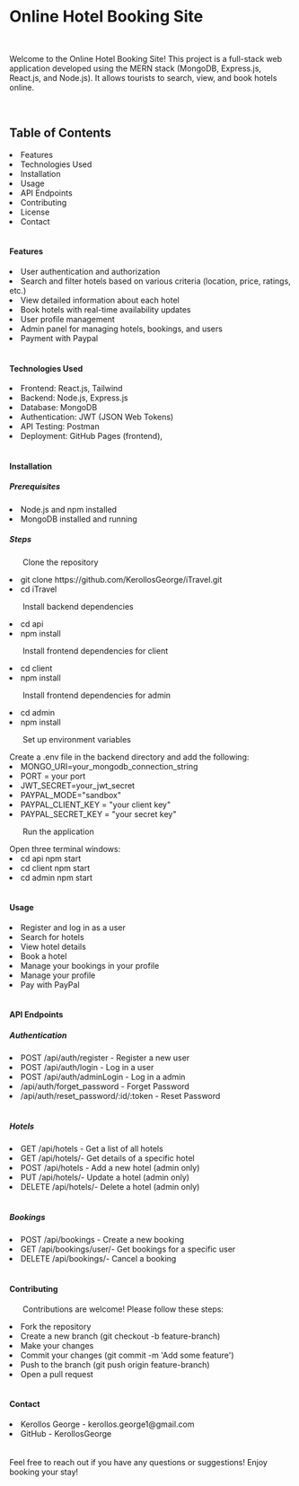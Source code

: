 <h1>Online Hotel Booking Site</h1>
</br> 
<p>Welcome to the Online Hotel Booking Site! This project is a full-stack web application developed using the MERN stack (MongoDB, Express.js, React.js, and Node.js). It allows tourists to search, view, and book hotels online.</p> </br>
<h2>Table of Contents</h2>
<li>Features</li>
<li>Technologies Used</li>
<li>Installation</li>
<li>Usage</li>
<li>API Endpoints</li>
<li>Contributing</li>
<li>License</li>
<li>Contact</li>
</br>
<h4>Features</h3>
<li>User authentication and authorization</li>
<li>Search and filter hotels based on various criteria (location, price, ratings, etc.)</li>
<li>View detailed information about each hotel</li>
<li>Book hotels with real-time availability updates</li>
<li>User profile management</li>
<li>Admin panel for managing hotels, bookings, and users</li>
<li>Payment with Paypal</li>
</br>
<h4>Technologies Used</h3>
<li>Frontend: React.js, Tailwind </li>
<li>Backend: Node.js, Express.js</li>
<li>Database: MongoDB</li>
<li>Authentication: JWT (JSON Web Tokens)</li>
<li>API Testing: Postman</li>
<li>Deployment: GitHub Pages (frontend),</li></br>
<h4>Installation</h3>
<h5>Prerequisites</h5>
<li>Node.js and npm installed</li>
<li>MongoDB installed and running</li>
<h5>Steps</h5>
<ul>Clone the repository</ul>
<li> git clone  https://github.com/KerollosGeorge/iTravel.git</li>
<li>cd iTravel</li>
<ul>Install backend dependencies</ul>
<li>cd api</li>
<li>npm install</li>
<ul>Install frontend dependencies for client</ul>
<li>cd client</li>
<li>npm install</li>
<ul>Install frontend dependencies for admin</ul>
<li>cd admin</li>
<li>npm install</li>
<ul>Set up environment variables</ul>
Create a .env file in the backend directory and add the following:
<li>MONGO_URI=your_mongodb_connection_string</li>
<li>PORT = your port</li>
<li>JWT_SECRET=your_jwt_secret</li>
<li>PAYPAL_MODE="sandbox"</li>
<li>PAYPAL_CLIENT_KEY = "your client key"</li>
<li>PAYPAL_SECRET_KEY = "your secret key"</li>
<ul>Run the application</ul>
Open three terminal windows:
<li>cd api
npm start</li>
<li>cd client
npm start</li>
<li>cd admin
npm start</li>
</br>
<h4>Usage</h3>
<li>Register and log in as a user</li>
<li>Search for hotels</li>
<li>View hotel details</li>
<li>Book a hotel</li>
<li>Manage your bookings in your profile</li>
<li>Manage your profile</li>
<li>Pay with PayPal </li></br>
<h4>API Endpoints</h3>
<h5>Authentication</h5>
<li>POST /api/auth/register - Register a new user</li>
<li>POST /api/auth/login - Log in a user</li>
<li>POST /api/auth/adminLogin - Log in a admin</li>
<li>/api/auth/forget_password - Forget Password </li>
<li>/api/auth/reset_password/:id/:token - Reset Password </li></br>
<h5>Hotels</h5>
<li>GET /api/hotels - Get a list of all hotels</li>
<li>GET /api/hotels/- Get details of a specific hotel</li>
<li>POST /api/hotels - Add a new hotel (admin only)</li>
<li>PUT /api/hotels/- Update a hotel (admin only)</li>
<li>DELETE /api/hotels/- Delete a hotel (admin only)</li></br>
<h5>Bookings</h5>
<li>POST /api/bookings - Create a new booking</li>
<li>GET /api/bookings/user/- Get bookings for a specific user</li>
<li>DELETE /api/bookings/- Cancel a booking</li></br>
<h4>Contributing</h3>
<ul>Contributions are welcome! Please follow these steps:</ul>
<li>Fork the repository</li>
<li>Create a new branch (git checkout -b feature-branch)</li>
<li>Make your changes</li>
<li>Commit your changes (git commit -m 'Add some feature')</li>
<li>Push to the branch (git push origin feature-branch)</li>
<li>Open a pull request</li></br>
<h4>Contact</h3>
<li>Kerollos George - kerollos.george1@gmail.com</li>
<li>GitHub - KerollosGeorge </li></br></br>
Feel free to reach out if you have any questions or suggestions! Enjoy booking your stay! </br>
